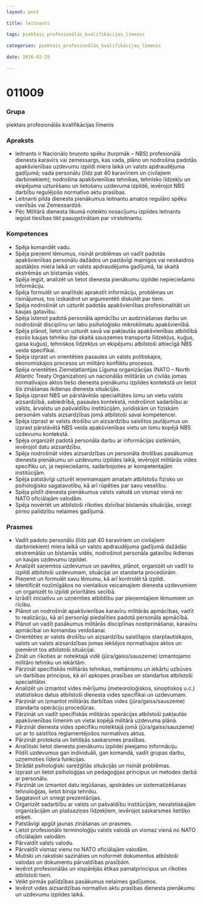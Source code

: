 ```yaml
---
layout: post
    
title: leitnants
    
tags: piektais_profesionālās_kvalifikācijas_līmenis
    
categories: piektais_profesionālās_kvalifikācijas_līmenis
    
date: 2016-02-25
    
---
```

# 011009

### Grupa
piektais profesionālās kvalifikācijas līmenis

### Apraksts

* leitnants ir Nacionālo bruņoto spēku (turpmāk – NBS) profesionālā dienesta karavīrs vai zemessargs, kas vada, plāno un nodrošina padotās apakšvienības uzdevumu izpildi miera laikā un valsts apdraudējuma gadījumā; vada personālu (līdz pat 40 karavīriem un civilajiem darbiniekiem); nodrošina apakšvienības tehnikas, tehnisko līdzekļu un ekipējuma uzturēšanu un lietošanu uzdevuma izpildē, ievērojot NBS darbību regulējošo normatīvo aktu prasības.
* Leitnanti pilda dienesta pienākumus leitnantu amatos regulāro spēku vienībās vai Zemessardzē.
* Pēc Militārā dienesta likumā noteikto nosacījumu izpildes leitnants iegūst tiesības tikt paaugstinātam par virsleitnantu.

### Kompetences

* Spēja komandēt vadu.
* Spēja pieņemt lēmumus, risināt problēmas un vadīt padotās apakšvienības personālu dažādos un pastāvīgi mainīgos vai neskaidros apstākļos miera laikā un valsts apdraudējuma gadījumā, tai skaitā ekstrēmās un bīstamās vidēs.
* Spēja iegūt, analizēt un lietot dienesta pienākumu izpildei nepieciešamo informāciju.
* Spēja formulēt un analītiski aprakstīt informāciju, problēmas un risinājumus, tos izskaidrot un argumentēti diskutēt par tiem.
* Spēja nodrošināt un uzturēt padotās apakšvienības profesionalitāti un kaujas gatavību.
* Spēja īstenot padotā personāla apmācību un audzināšanas darbu un nodrošināt disciplīnu un labu psiholoģisko mikroklimatu apakšvienībā.
* Spēja plānot, lietot un uzturēt savā vai pakļautās apakšvienības atbildībā esošo kaujas tehniku (tai skaitā sauszemes transporta līdzekļus, kuģus, gaisa kuģus), tehniskos līdzekļus un ekipējumu atbilstoši attiecīgā NBS veida specifikai.
* Spēja izprast un orientēties pasaules un valsts politiskajos, ekonomiskajos procesos un militāro konfliktu procesos.
* Spēja orientēties Ziemeļatlantijas Līguma organizācijas (NATO – North Atlantic Treaty Organization) un nacionālās militārās un civilās jomas normatīvajos aktos tiešo dienesta pienākumu izpildes kontekstā un lietot šīs zināšanas ikdienas dienesta situācijās.
* Spēja izprast NBS un pārstāvētās specialitātes lomu un vietu valsts aizsardzībā, sabiedrībā, pasaules kontekstā, nodrošinot sadarbību ar valsts, ārvalstu un pašvaldību institūcijām, juridiskām un fiziskām personām valsts aizsardzības jomā atbilstoši savai kompetencei.
* Spēja izprast ar valsts drošību un aizsardzību saistītos jautājumus un izprast pārstāvētā NBS veida apakšvienības vietu un lomu kopējā NBS uzdevumu kontekstā.
* Spēja organizēt padotā personāla darbu ar informācijas sistēmām, ievērojot datu aizsardzību.
* Spēja nodrošināt vides aizsardzības un personāla drošības pasākumus dienesta pienākumu un uzdevumu izpildes laikā, ievērojot militārās vides specifiku un, ja nepieciešams, sadarbojoties ar kompetentajām institūcijām.
* Spēja patstāvīgi uzturēt ieņemamajam amatam atbilstošu fizisko un psiholoģisko sagatavotību, kā arī rūpēties par savu veselību.
* Spēja pildīt dienesta pienākumus valsts valodā un vismaz vienā no NATO oficiālajām valodām.
* Spēja novērtēt un atbilstoši rīkoties dzīvībai bīstamās situācijās, sniegt pirmo palīdzību nelaimes gadījumā.

### Prasmes 
* Vadīt padoto personālu (līdz pat 40 karavīriem un civilajiem darbiniekiem) miera laikā un valsts apdraudējuma gadījumā dažādās ekstremālās un bīstamās vidēs, nodrošinot personāla gatavību ikdienas un kaujas uzdevumu izpildei.
* Analizēt saņemtos uzdevumus un pavēles, plānot, organizēt un vadīt to izpildi atbilstoši uzdevumam, situācijai un standarta procedūrām.
* Pieņemt un formulēt savu lēmumu, kā arī kontrolēt tā izpildi.
* Identificēt nozīmīgākos no vienlaikus veicamajiem dienesta uzdevumiem un organizēt to izpildi prioritātes secībā.
* Izrādīt iniciatīvu un uzņemties atbildību par pieņemtajiem lēmumiem un rīcību.
* Plānot un nodrošināt apakšvienības karavīru militārās apmācības, vadīt to realizāciju, kā arī personīgi piedalīties padotā personāla apmācībā.
* Plānot un vadīt pasākumus militārās disciplīnas nostiprināšanai, karavīru apmācībai un komandas veidošanai.
* Orientēties ar valsts drošību un aizsardzību saistītajos starptautiskajos, valsts un valsts aizsardzības jomas iekšējos normatīvajos aktos un piemērot tos atbilstoši situācijai.
* Zināt un rīkoties ar noteiktajā vidē (jūra/gaiss/sauszeme) izmantojamo militāro tehniku un iekārtām.
* Pārzināt specifiskās militārās tehnikas, mehānismu un iekārtu uzbūves un darbības principus, kā arī apkopes prasības un standartus atbilstoši specialitātei.
* Analizēt un izmantot vides mērījumu (meteoroloģiskos, sinoptiskos u.c.) statistiskos datus atbilstoši dienesta vides specifikai un uzdevumam.
* Pārzināt un izmantot militārās darbības vides (jūra/gaiss/sauszeme) standarta operāciju procedūras.
* Pārzināt un vadīt specifiskās militārās operācijas atbilstoši pakļautās apakšvienības līmenim un vietai kopējā militārā uzdevuma plānā.
* Pārzināt dienesta vides specifiku noteiktajā jomā (jūra/gaiss/sauszeme) un ar to saistītos reglamentējošos normatīvos aktus.
* Pārzināt protokola un lietišķās saskarsmes prasības.
* Analītiski lietot dienesta pienākumu izpildei pieejamo informāciju.
* Pildīt uzdevumus gan individuāli, gan komandā, vadīt grupas darbu, uzņemoties līdera funkcijas.
* Strādāt psiholoģiski sarežģītās situācijās un risināt problēmas.
* Izprast un lietot psiholoģijas un pedagoģijas principus un metodes darbā ar personālu.
* Pārzināt un izmantot datu iegūšanas, apstrādes un sistematizēšanas tehnoloģijas, lietot biroja tehniku.
* Sagatavot un sniegt prezentācijas.
* Organizēt sadarbību ar valsts un pašvaldību institūcijām, nevalstiskajām organizācijām un plašsaziņas līdzekļiem, ievērojot saskarsmes lietišķo etiķeti.
* Patstāvīgi apgūt jaunas zināšanas un prasmes.
* Lietot profesionālo terminoloģiju valsts valodā un vismaz vienā no NATO oficiālajām valodām.
* Pārvaldīt valsts valodu.
* Pārvaldīt vismaz vienu no NATO oficiālajām valodām.
* Mutiski un rakstiski sazināties un noformēt dokumentus atbilstoši valodas un dokumentu pārvaldības prasībām.
* Ievērot profesionālās un vispārējās ētikas pamatprincipus un rīkoties atbilstoši tiem.
* Veikt pirmās palīdzības pasākumus nelaimes gadījumos.
* Ievērot vides aizsardzības normatīvo aktu prasības dienesta pienākumu un uzdevumu izpildes laikā.